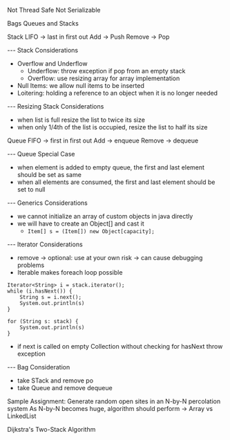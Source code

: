 
Not Thread Safe
Not Serializable


Bags Queues and Stacks

Stack
LIFO -> last in first out
Add -> Push
Remove -> Pop

--- Stack Considerations
- Overflow and Underflow
  * Underflow: throw exception if pop from an empty stack
  * Overflow: use resizing array for array implementation
- Null Items: we allow null items to be inserted
- Loitering: holding a reference to an object when it is no longer needed

--- Resizing Stack Considerations
* when list is full resize the list to twice its size
* when only 1/4th of the list is occupied, resize the list to half its size

Queue
FIFO -> first in first out
Add -> enqueue
Remove -> dequeue

--- Queue Special Case
* when element is added to empty queue, the first and last element should be set as same
* when all elements are consumed, the first and last element should be set to null

--- Generics Considerations
* we cannot initialize an array of custom objects in java directly
* we will have to create an Object[] and cast it
  * `Item[] s = (Item[]) new Object[capacity];`

--- Iterator Considerations
* remove -> optional: use at your own risk -> can cause debugging problems
* Iterable makes foreach loop possible

```
Iterator<String> i = stack.iterator();
while (i.hasNext()) {
    String s = i.next();
    System.out.println(s)
} 
```
```
for (String s: stack) {
    System.out.println(s)
}
```
* if next is called on empty Collection without checking for hasNext throw exception

--- Bag Consideration
* take STack and remove po
* take Queue and remove dequeue

Sample Assignment:
Generate random open sites in an N-by-N percolation system
As N-by-N becomes huge, algorithm should perform -> Array vs LinkedList

Dijkstra's Two-Stack Algorithm